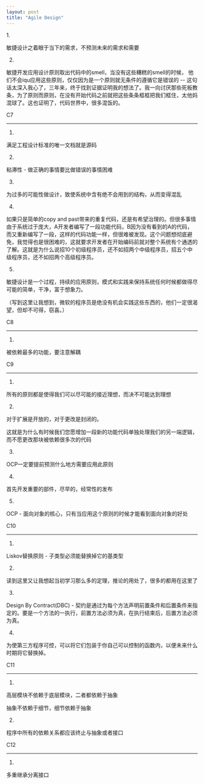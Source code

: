 ```yaml
---
layout: post
title: "Agile Design"
---
```


<div id="_mcePaste" style="position: absolute; left: -10000px; top: 0px; width: 1px; height: 1px; overflow-x: hidden; overflow-y: hidden;">1.</div>
<div id="_mcePaste" style="position: absolute; left: -10000px; top: 0px; width: 1px; height: 1px; overflow-x: hidden; overflow-y: hidden;">敏捷设计之着眼于当下的需求，不预测未来的需求和需要</div>
<div id="_mcePaste" style="position: absolute; left: -10000px; top: 0px; width: 1px; height: 1px; overflow-x: hidden; overflow-y: hidden;">2.</div>
<div id="_mcePaste" style="position: absolute; left: -10000px; top: 0px; width: 1px; height: 1px; overflow-x: hidden; overflow-y: hidden;">敏捷开发应用设计原则取出代码中的smell，当没有这些糟糕的smell的时候， 他们不会iqu应用这些原则，仅仅因为是一个原则就无条件的遵循它是错误的 -- 这句话太深入我心了，三年来，终于找到证据证明我的想法了。我一向讨厌那些死板教条，为了原则而原则，在没有开始代码之前就把这些条条框框把我们框住，太他妈混球了。这也证明了，代码世界中，很多混饭的。</div>
<div id="_mcePaste" style="position: absolute; left: -10000px; top: 0px; width: 1px; height: 1px; overflow-x: hidden; overflow-y: hidden;">C7</div>
<div id="_mcePaste" style="position: absolute; left: -10000px; top: 0px; width: 1px; height: 1px; overflow-x: hidden; overflow-y: hidden;">----------------------------------------------</div>
<div id="_mcePaste" style="position: absolute; left: -10000px; top: 0px; width: 1px; height: 1px; overflow-x: hidden; overflow-y: hidden;">1.</div>
<div id="_mcePaste" style="position: absolute; left: -10000px; top: 0px; width: 1px; height: 1px; overflow-x: hidden; overflow-y: hidden;">满足工程设计标准的唯一文档就是源码</div>
<div id="_mcePaste" style="position: absolute; left: -10000px; top: 0px; width: 1px; height: 1px; overflow-x: hidden; overflow-y: hidden;">2.</div>
<div id="_mcePaste" style="position: absolute; left: -10000px; top: 0px; width: 1px; height: 1px; overflow-x: hidden; overflow-y: hidden;">粘滞性 - 做正确的事情要比做错误的事情困难</div>
<div id="_mcePaste" style="position: absolute; left: -10000px; top: 0px; width: 1px; height: 1px; overflow-x: hidden; overflow-y: hidden;">3.</div>
<div id="_mcePaste" style="position: absolute; left: -10000px; top: 0px; width: 1px; height: 1px; overflow-x: hidden; overflow-y: hidden;">为过多的可能性做设计，致使系统中含有绝不会用到的结构，从而变得混乱</div>
<div id="_mcePaste" style="position: absolute; left: -10000px; top: 0px; width: 1px; height: 1px; overflow-x: hidden; overflow-y: hidden;">4.</div>
<div id="_mcePaste" style="position: absolute; left: -10000px; top: 0px; width: 1px; height: 1px; overflow-x: hidden; overflow-y: hidden;">如果只是简单的copy and past带来的重复代码，还是有希望治理的。但很多事情由于系统过于庞大，A开发者编写了一段功能代码，B因为没有看到的A的代码，而又重新编写了一段，这样的代码功能一样，但很难被发现。这个问题想彻底避免，我觉得也是很困难的，这就要求开发者在开始编码前就对整个系统有个通透的了解。这就是为什么说招10个初级程序员，还不如招两个中级程序员，招五个中级程序员，还不如招两个高级程序员。</div>
<div id="_mcePaste" style="position: absolute; left: -10000px; top: 0px; width: 1px; height: 1px; overflow-x: hidden; overflow-y: hidden;">5.</div>
<div id="_mcePaste" style="position: absolute; left: -10000px; top: 0px; width: 1px; height: 1px; overflow-x: hidden; overflow-y: hidden;">敏捷设计是一个过程，持续的应用原则，模式和实践来保持系统任何时候都做得尽可能的简单，干净，富于想象力。</div>
<div id="_mcePaste" style="position: absolute; left: -10000px; top: 0px; width: 1px; height: 1px; overflow-x: hidden; overflow-y: hidden;">（写到这里让我想到，微软的程序员是绝没有机会实践这些东西的，他们一定很渴望，但却不可得，窃喜。）</div>
<div id="_mcePaste" style="position: absolute; left: -10000px; top: 0px; width: 1px; height: 1px; overflow-x: hidden; overflow-y: hidden;">C8</div>
<div id="_mcePaste" style="position: absolute; left: -10000px; top: 0px; width: 1px; height: 1px; overflow-x: hidden; overflow-y: hidden;">-----------------------------------------------</div>
<div id="_mcePaste" style="position: absolute; left: -10000px; top: 0px; width: 1px; height: 1px; overflow-x: hidden; overflow-y: hidden;">1.</div>
<div id="_mcePaste" style="position: absolute; left: -10000px; top: 0px; width: 1px; height: 1px; overflow-x: hidden; overflow-y: hidden;">被依赖最多的功能，要注意解耦</div>
<div id="_mcePaste" style="position: absolute; left: -10000px; top: 0px; width: 1px; height: 1px; overflow-x: hidden; overflow-y: hidden;">C9</div>
<div id="_mcePaste" style="position: absolute; left: -10000px; top: 0px; width: 1px; height: 1px; overflow-x: hidden; overflow-y: hidden;">-----------------------------------------------</div>
<div id="_mcePaste" style="position: absolute; left: -10000px; top: 0px; width: 1px; height: 1px; overflow-x: hidden; overflow-y: hidden;">1.</div>
<div id="_mcePaste" style="position: absolute; left: -10000px; top: 0px; width: 1px; height: 1px; overflow-x: hidden; overflow-y: hidden;">所有的原则都是使得我们可以尽可能的接近理想，而决不可能达到理想</div>
<div id="_mcePaste" style="position: absolute; left: -10000px; top: 0px; width: 1px; height: 1px; overflow-x: hidden; overflow-y: hidden;">2.</div>
<div id="_mcePaste" style="position: absolute; left: -10000px; top: 0px; width: 1px; height: 1px; overflow-x: hidden; overflow-y: hidden;">对于扩展是开放的，对于更改是封闭的。</div>
<div id="_mcePaste" style="position: absolute; left: -10000px; top: 0px; width: 1px; height: 1px; overflow-x: hidden; overflow-y: hidden;">这就是为什么有时候我们您愿增加一段新的功能代码单独处理我们的另一端逻辑，而不愿更改那块被依赖很多次的代码</div>
<div id="_mcePaste" style="position: absolute; left: -10000px; top: 0px; width: 1px; height: 1px; overflow-x: hidden; overflow-y: hidden;">3.</div>
<div id="_mcePaste" style="position: absolute; left: -10000px; top: 0px; width: 1px; height: 1px; overflow-x: hidden; overflow-y: hidden;">OCP一定要提前预测什么地方需要应用此原则</div>
<div id="_mcePaste" style="position: absolute; left: -10000px; top: 0px; width: 1px; height: 1px; overflow-x: hidden; overflow-y: hidden;">4.</div>
<div id="_mcePaste" style="position: absolute; left: -10000px; top: 0px; width: 1px; height: 1px; overflow-x: hidden; overflow-y: hidden;">首先开发重要的部件，尽早的，经常性的发布</div>
<div id="_mcePaste" style="position: absolute; left: -10000px; top: 0px; width: 1px; height: 1px; overflow-x: hidden; overflow-y: hidden;">5.</div>
<div id="_mcePaste" style="position: absolute; left: -10000px; top: 0px; width: 1px; height: 1px; overflow-x: hidden; overflow-y: hidden;">OCP - 面向对象的核心，只有当应用这个原则的时候才能看到面向对象的好处</div>
<div id="_mcePaste" style="position: absolute; left: -10000px; top: 0px; width: 1px; height: 1px; overflow-x: hidden; overflow-y: hidden;">C10</div>
<div id="_mcePaste" style="position: absolute; left: -10000px; top: 0px; width: 1px; height: 1px; overflow-x: hidden; overflow-y: hidden;">------------------------------------------------</div>
<div id="_mcePaste" style="position: absolute; left: -10000px; top: 0px; width: 1px; height: 1px; overflow-x: hidden; overflow-y: hidden;">1.</div>
<div id="_mcePaste" style="position: absolute; left: -10000px; top: 0px; width: 1px; height: 1px; overflow-x: hidden; overflow-y: hidden;">Liskov替换原则 - 子类型必须能替换掉它的基类型</div>
<div id="_mcePaste" style="position: absolute; left: -10000px; top: 0px; width: 1px; height: 1px; overflow-x: hidden; overflow-y: hidden;">2.</div>
<div id="_mcePaste" style="position: absolute; left: -10000px; top: 0px; width: 1px; height: 1px; overflow-x: hidden; overflow-y: hidden;">读到这里又让我想起当初学习那么多的定理，推论的用处了，很多的都用在这里了</div>
<div id="_mcePaste" style="position: absolute; left: -10000px; top: 0px; width: 1px; height: 1px; overflow-x: hidden; overflow-y: hidden;">3.</div>
<div id="_mcePaste" style="position: absolute; left: -10000px; top: 0px; width: 1px; height: 1px; overflow-x: hidden; overflow-y: hidden;">Design By Contract(DBC) - 契约是通过为每个方法声明前置条件和后置条件来指定的。要是一个方法的一执行，前置方法必须为真，在执行结束后，后置方法必须为真。</div>
<div id="_mcePaste" style="position: absolute; left: -10000px; top: 0px; width: 1px; height: 1px; overflow-x: hidden; overflow-y: hidden;">4.</div>
<div id="_mcePaste" style="position: absolute; left: -10000px; top: 0px; width: 1px; height: 1px; overflow-x: hidden; overflow-y: hidden;">为使第三方程序可控，可以将它们包装于你自己可以控制的函数内，以便未来什么时期将它替换掉。</div>
<div id="_mcePaste" style="position: absolute; left: -10000px; top: 0px; width: 1px; height: 1px; overflow-x: hidden; overflow-y: hidden;">C11</div>
<div id="_mcePaste" style="position: absolute; left: -10000px; top: 0px; width: 1px; height: 1px; overflow-x: hidden; overflow-y: hidden;">---------------------------------------------------</div>
<div id="_mcePaste" style="position: absolute; left: -10000px; top: 0px; width: 1px; height: 1px; overflow-x: hidden; overflow-y: hidden;">1.</div>
<div id="_mcePaste" style="position: absolute; left: -10000px; top: 0px; width: 1px; height: 1px; overflow-x: hidden; overflow-y: hidden;">高层模块不依赖于底层模块，二者都依赖于抽象</div>
<div id="_mcePaste" style="position: absolute; left: -10000px; top: 0px; width: 1px; height: 1px; overflow-x: hidden; overflow-y: hidden;">抽象不依赖于细节，细节依赖于抽象</div>
<div id="_mcePaste" style="position: absolute; left: -10000px; top: 0px; width: 1px; height: 1px; overflow-x: hidden; overflow-y: hidden;">2.</div>
<div id="_mcePaste" style="position: absolute; left: -10000px; top: 0px; width: 1px; height: 1px; overflow-x: hidden; overflow-y: hidden;">程序中所有的依赖关系都应该终止与抽象或者接口</div>
<div id="_mcePaste" style="position: absolute; left: -10000px; top: 0px; width: 1px; height: 1px; overflow-x: hidden; overflow-y: hidden;">C12</div>
<div id="_mcePaste" style="position: absolute; left: -10000px; top: 0px; width: 1px; height: 1px; overflow-x: hidden; overflow-y: hidden;">---------------------------------------------------</div>
<div id="_mcePaste" style="position: absolute; left: -10000px; top: 0px; width: 1px; height: 1px; overflow-x: hidden; overflow-y: hidden;">1.</div>
<div id="_mcePaste" style="position: absolute; left: -10000px; top: 0px; width: 1px; height: 1px; overflow-x: hidden; overflow-y: hidden;">多重继承分离接口</div>
1.

敏捷设计之着眼于当下的需求，不预测未来的需求和需要

2.

敏捷开发应用设计原则取出代码中的smell，当没有这些糟糕的smell的时候， 他们不会iqu应用这些原则，仅仅因为是一个原则就无条件的遵循它是错误的 -- 这句话太深入我心了，三年来，终于找到证据证明我的想法了。我一向讨厌那些死板教条，为了原则而原则，在没有开始代码之前就把这些条条框框把我们框住，太他妈混球了。这也证明了，代码世界中，很多混饭的。

C7

----------------------------------------------

1.

满足工程设计标准的唯一文档就是源码

2.

粘滞性 - 做正确的事情要比做错误的事情困难

3.

为过多的可能性做设计，致使系统中含有绝不会用到的结构，从而变得混乱

4.

如果只是简单的copy and past带来的重复代码，还是有希望治理的。但很多事情由于系统过于庞大，A开发者编写了一段功能代码，B因为没有看到的A的代码，而又重新编写了一段，这样的代码功能一样，但很难被发现。这个问题想彻底避免，我觉得也是很困难的，这就要求开发者在开始编码前就对整个系统有个通透的了解。这就是为什么说招10个初级程序员，还不如招两个中级程序员，招五个中级程序员，还不如招两个高级程序员。

5.

敏捷设计是一个过程，持续的应用原则，模式和实践来保持系统任何时候都做得尽可能的简单，干净，富于想象力。

（写到这里让我想到，微软的程序员是绝没有机会实践这些东西的，他们一定很渴望，但却不可得，窃喜。）

C8

-----------------------------------------------

1.

被依赖最多的功能，要注意解耦

C9

-----------------------------------------------

1.

所有的原则都是使得我们可以尽可能的接近理想，而决不可能达到理想

2.

对于扩展是开放的，对于更改是封闭的。

这就是为什么有时候我们您愿增加一段新的功能代码单独处理我们的另一端逻辑，而不愿更改那块被依赖很多次的代码

3.

OCP一定要提前预测什么地方需要应用此原则

4.

首先开发重要的部件，尽早的，经常性的发布

5.

OCP - 面向对象的核心，只有当应用这个原则的时候才能看到面向对象的好处

C10

------------------------------------------------

1.

Liskov替换原则 - 子类型必须能替换掉它的基类型

2.

读到这里又让我想起当初学习那么多的定理，推论的用处了，很多的都用在这里了

3.

Design By Contract(DBC) - 契约是通过为每个方法声明前置条件和后置条件来指定的。要是一个方法的一执行，前置方法必须为真，在执行结束后，后置方法必须为真。

4.

为使第三方程序可控，可以将它们包装于你自己可以控制的函数内，以便未来什么时期将它替换掉。

C11

---------------------------------------------------

1.

高层模块不依赖于底层模块，二者都依赖于抽象

抽象不依赖于细节，细节依赖于抽象

2.

程序中所有的依赖关系都应该终止与抽象或者接口

C12

---------------------------------------------------

1.

多重继承分离接口